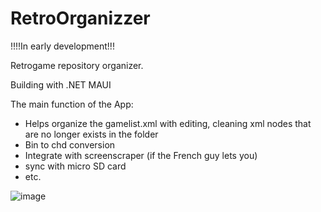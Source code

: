# RetroOrganizzer

!!!!In early development!!!

Retrogame repository organizer.

Building with .NET MAUI

The main function of the App:
  - Helps organize the gamelist.xml with editing, cleaning xml nodes that are no longer exists in the folder
  - Bin to chd conversion
  - Integrate with screenscraper (if the French guy lets you)
  - sync with micro SD card
  - etc.


![image](https://github.com/vinicius83/RetroOrganizzer/assets/34111669/23894c99-b874-4dac-8189-e419a397c276)

